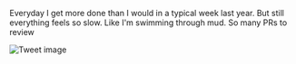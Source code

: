 Everyday I get more done than I would in a typical week last year. But still everything feels so slow. Like I'm swimming through mud. So many PRs to review


![Tweet image](/assets/crosspoast/GueeRBXaoAAW1XO.jpg)

